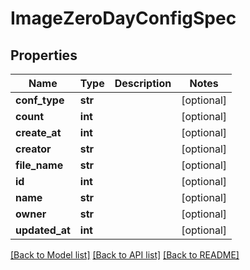 # ImageZeroDayConfigSpec

## Properties
Name | Type | Description | Notes
------------ | ------------- | ------------- | -------------
**conf_type** | **str** |  | [optional] 
**count** | **int** |  | [optional] 
**create_at** | **int** |  | [optional] 
**creator** | **str** |  | [optional] 
**file_name** | **str** |  | [optional] 
**id** | **int** |  | [optional] 
**name** | **str** |  | [optional] 
**owner** | **str** |  | [optional] 
**updated_at** | **int** |  | [optional] 

[[Back to Model list]](../README.md#documentation-for-models) [[Back to API list]](../README.md#documentation-for-api-endpoints) [[Back to README]](../README.md)


